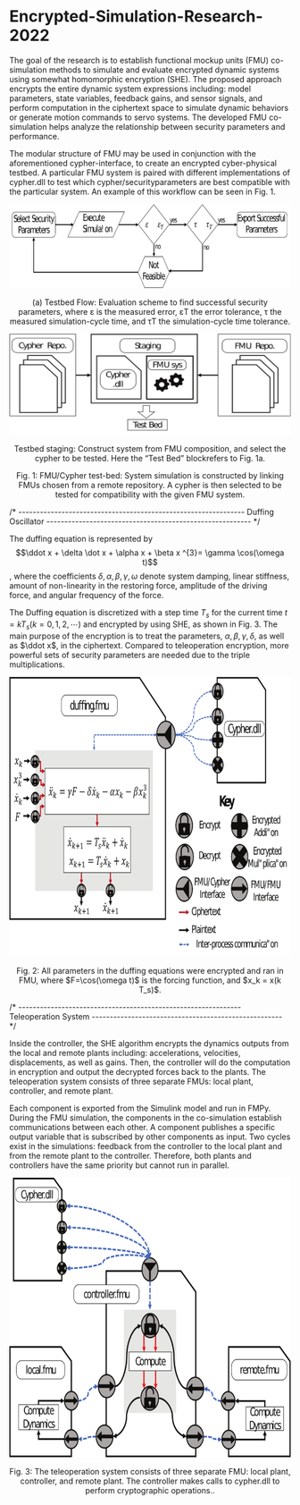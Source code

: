 # Encrypted-Simulation-Research-2022

The goal of the research is to establish functional mockup units (FMU) co-simulation methods to simulate and evaluate encrypted dynamic systems using somewhat homomorphic encryption (SHE). The proposed approach encrypts the entire dynamic system expressions including: model parameters, state variables, feedback gains, and sensor signals, and perform computation in the ciphertext space to simulate dynamic behaviors or generate motion commands to servo systems. The developed FMU co-simulation helps analyze the relationship between security parameters and performance.

The modular structure of FMU may be used in conjunction with the aforementioned cypher-interface, to create an encrypted cyber-physical testbed. A particular FMU system is paired with different implementations of cypher.dll to test which cypher/securityparameters are best compatible with the particular system. An example of this workflow can be seen in Fig. 1. 

<p align="center">
<img src="https://github.com/xzhao391/Encrypted-Simulation-Research-2022/blob/main/Picture/testbed-flow.png" width="600" height="150">
</p>

<p align="center">
 (a) Testbed Flow: Evaluation scheme to find successful security parameters, where ε is the measured error, εT the error tolerance, τ the measured simulation-cycle time, and τT the simulation-cycle time tolerance.
 </p>
 
 <p align="center">
 <img src="https://github.com/xzhao391/Encrypted-Simulation-Research-2022/blob/main/Picture/testbed-staging.png" width="600" height="180">
</p>

<p align="center">
Testbed staging: Construct system from FMU composition, and select the cypher to be tested. Here the “Test Bed” blockrefers to Fig. 1a.
 </p>

<p align="center">
Fig. 1: FMU/Cypher test-bed: System simulation is constructed by linking FMUs chosen from a remote repository. A cypher is then selected to be tested for compatibility with the given FMU system.
</p>

/* --------------------------------------------------------------- Duffing Oscillator --------------------------------------------------------- */

The duffing equation is represented by $$\ddot x + \delta \dot x + \alpha x + \beta x ^{3}= \gamma \cos(\omega t)$$, where the coefficients $\delta, \alpha, \beta, \gamma, \omega$  denote system damping, linear stiffness, amount of non-linearity in the restoring force, amplitude of the driving force, and angular frequency of the force.

The Duffing equation is discretized with a step time $T_s$ for the current time $t=k T_s (k=0,1,2,\cdots$) and encrypted by using SHE, as shown in Fig. 3. The main purpose of the encryption is to treat the parameters, $\alpha, \beta, \gamma, \delta$, as well as $\ddot x$, in the ciphertext. Compared to teleoperation encryption, more powerful sets of security parameters are needed due to the triple multiplications. 

 <p align="center">
 <img src="https://github.com/xzhao391/Encrypted-Simulation-Research-2022/blob/main/Picture/duffing-fmu_Ueda.png" width="800" height="500">
</p>

<p align="center">
Fig. 2: All parameters in the duffing equations were encrypted and ran in FMU, where $F=\cos(\omega t)$ is the forcing function, and $x_k = x(k T_s)$.
</p>

/* -------------------------------------------------------------- Teleoperation System ----------------------------------------------------- */

Inside the controller, the SHE algorithm encrypts the dynamics outputs from the local and remote plants including: accelerations, velocities, displacements, as well as gains. Then, the controller will do the computation in encryption and output the decrypted forces back to the plants. The teleoperation system consists of three separate FMUs: local plant, controller, and remote plant.

Each component is exported from the Simulink model and run in FMPy. During the FMU simulation, the components in the co-simulation establish communications between each other. A component publishes a specific output variable that is subscribed by other components as input. Two cycles exist in the simulations: feedback from the controller to the local plant and from the remote plant to the controller. Therefore, both plants and controllers have the same priority but cannot run in parallel.

 <p align="center">
 <img src="https://github.com/xzhao391/Encrypted-Simulation-Research-2022/blob/main/Picture/teleop-fmu_Ueda.png" width="800" height="500">
</p>

<p align="center">
Fig. 3:  The teleoperation system consists of three separate FMU: local plant, controller, and remote plant. The controller makes calls to cypher.dll to perform cryptographic operations..
</p>


